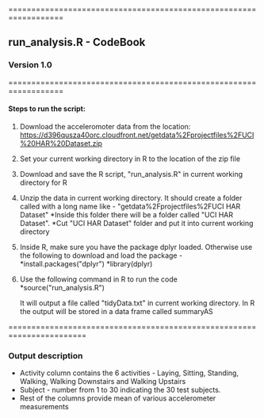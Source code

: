 ==================================================================
## run_analysis.R - CodeBook
### Version 1.0
==================================================================

#### Steps to run the script:

1. Download the acceleromoter data from the location: https://d396qusza40orc.cloudfront.net/getdata%2Fprojectfiles%2FUCI%20HAR%20Dataset.zip

2. Set your current working directory in R to the location of the zip file

3. Download and save the R script, "run_analysis.R" in current working directory for R

4. Unzip the data in current working directory. It should create a folder called with a long name like - "getdata%2Fprojectfiles%2FUCI HAR Dataset"
	*Inside this folder there will be a folder called "UCI HAR Dataset".
	*Cut "UCI HAR Dataset" folder and put it into current working directory

5. Inside R, make sure you have the package dplyr loaded. Otherwise use the following to download and load the package -
	*install.packages("dplyr")
	*library(dplyr)

6. Use the following command in R to run the code
	*source("run_analysis.R")

	It will output a file called "tidyData.txt" in current working directory.
	In R the output will be stored in a data frame called summaryAS

=======================================================================

### Output description
* Activity column contains the 6 activities - Laying, Sitting, Standing, Walking, Walking Downstairs and Walking Upstairs
* Subject - number from 1 to 30 indicating the 30 test subjects.
* Rest of the columns provide mean of various accelerometer measurements
